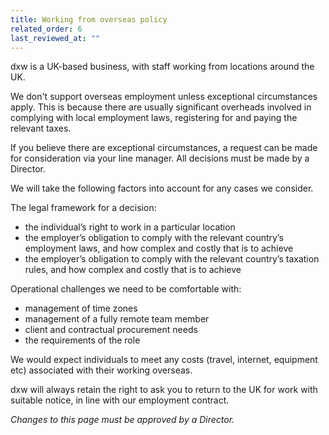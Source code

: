 ```yaml
---
title: Working from overseas policy
related_order: 6
last_reviewed_at: ""
---
```

dxw is a UK-based business, with staff working from locations around the UK.

We don't support overseas employment unless exceptional circumstances apply.
This is because there are usually significant overheads involved in complying
with local employment laws, registering for and paying the relevant taxes.

If you believe there are exceptional circumstances, a request can be made for
consideration via your line manager. All decisions must be made by a Director.

We will take the following factors into account for any cases we consider.

The legal framework for a decision:

* the individual’s right to work in a particular location
* the employer’s obligation to comply with the relevant country’s employment
  laws, and how complex and costly that is to achieve
* the employer’s obligation to comply with the relevant country’s taxation
  rules, and how complex and costly that is to achieve

Operational challenges we need to be comfortable with:

* management of time zones
* management of a fully remote team member
* client and contractual procurement needs
* the requirements of the role

We would expect individuals to meet any costs (travel, internet, equipment etc)
associated with their working overseas.

dxw will always retain the right to ask you to return to the UK for work with
suitable notice, in line with our employment contract.

*Changes to this page must be approved by a Director.*
